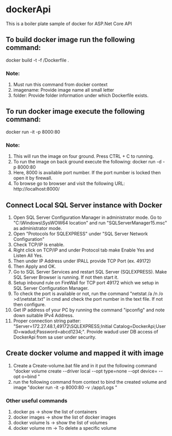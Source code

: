 # dockerApi
This is a boiler plate sample of docker for ASP.Net Core API

## To build docker image run the following command:
docker build -t <imagename> -f <folder>/Dockerfile .

### Note: 
1. Must run this command from docker context
2. imagename: Provide image name all small letter
3. folder: Provide folder information under which Dockerfile exists.

## To run docker image execute the following command:
docker run -it -p 8000:80 <imagename>

### Note:
1. This will run the image on four ground. Press CTRL + C to running.
2. To run the image on back ground execute the following: docker run -d -p 8000:80 <imagename>
3. Here, 8000 is available port number. If the port number is locked then open it by firewall.
4. To browse go to browser and visit the following URL: http://localhost:8000/

## Connect Local SQL Server instance with Docker
1. Open SQL Server Configuration Manager in administrator mode. Go to "C:\Windows\SysWOW64 location" and run "SQLServerManager15.msc" as administrator mode.
2. Open "Protocols for SQLEXPRESS" under "SQL Server Network Configuration"
3. Check TCP/IP is enable.
4. Right click on TCP/IP and under Protocol tab make Enable Yes and Listen All Yes.
5. Then under IP Address under IPALL provide TCP Port (ex. 49172)
6. Then Apply and OK.
7. Go to SQL Server Services and restart SQL Server (SQLEXPRESS). Make SQL Server Browser is running. If not then start it.
8. Setup inbound rule on FireWall for TCP port 49172 which we setup in SQL Server Configuration Manager.
9. To check the port is available or not, run the command "netstat /a /n /o >d:\netstat.txt" in cmd and check the port number in the text file. If not then configure.
10. Get IP address of your PC by running the command "ipconfig" and note down suitable IPv4 Address.
11. Proper connection string patter: "Server=172.27.48.1,49172\\SQLEXPRESS;Initial Catalog=DockerApi;User ID=wadud;Password=abcd1234;". Provide wadud user DB access of DockerApi from
    sa user under security.
	
## Create docker volume and mapped it with image
1. Create a Create-volume.bat file and in it put the following command 
   "docker volume create --driver local --opt type=none --opt device=<Physical location of the file> --opt o=bind <volume name>"
2. run the following command from context to bind the created volume and image
   "docker run -it -p 8000:80 -v <volume name>:/app/Logs <image name>"
	
### Other useful commands
1. docker ps -> show the list of containers
2. docker images -> show the list of docker images
3. docker volume ls -> show the list of volumes
4. docker volume rm <volume name> -> To delete a specific volume
	
	
